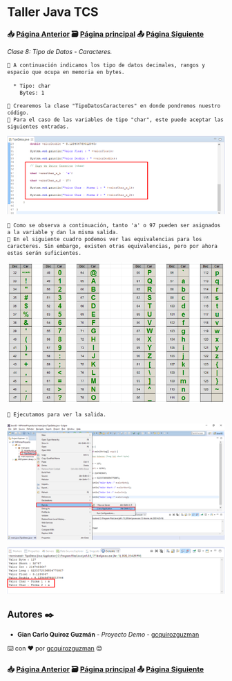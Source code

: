 # Taller Java TCS
### 📥 [Página Anterior](https://github.com/gcquirozguzman/java-tcs-202001/tree/TDDD100001) 🗃️ [Página principal](https://github.com/gcquirozguzman/java-tcs-202001) 📤 [Página Siguiente](https://github.com/gcquirozguzman/java-tcs-202001/tree/TDDB100001)

_Clase 8: Tipo de Datos - Caracteres._

```
📢 A continuación indicamos los tipo de datos decimales, rangos y espacio que ocupa en memoria en bytes.

  * Tipo: char
    Bytes: 1
```

```
📢 Crearemos la clase "TipoDatosCaracteres" en donde pondremos nuestro código.
📢 Para el caso de las variables de tipo "char", este puede aceptar las siguientes entradas.
```

![Error: imagen no ha sido cargada](https://github.com/gcquirozguzman/java-tcs-202001/blob/master/imagenes/TDDC100001_1.png)

```
📢 Como se observa a continuación, tanto 'a' o 97 pueden ser asignados a la variable y dan la misma salida.
📢 En el siguiente cuadro podemos ver las equivalencias para los caracteres. Sin embargo, existen otras equivalencias, pero por ahora estas serán suficientes.
```

![Error: imagen no ha sido cargada](https://github.com/gcquirozguzman/java-tcs-202001/blob/master/imagenes/TDDC100001_6.png)

```
📢 Ejecutamos para ver la salida.
```

![Error: imagen no ha sido cargada](https://github.com/gcquirozguzman/java-tcs-202001/blob/master/imagenes/TDDC100001_2.png)

![Error: imagen no ha sido cargada](https://github.com/gcquirozguzman/java-tcs-202001/blob/master/imagenes/TDDC100001_3.png)


## Autores ✒️

* **Gian Carlo Quiroz Guzmán** - *Proyecto Demo* - [gcquirozguzman](https://github.com/gcquirozguzman)

⌨️ con ❤️ por [gcquirozguzman](https://github.com/gcquirozguzman) 😊

### 📥 [Página Anterior](https://github.com/gcquirozguzman/java-tcs-202001/tree/TDDD100001) 🗃️ [Página principal](https://github.com/gcquirozguzman/java-tcs-202001) 📤 [Página Siguiente](https://github.com/gcquirozguzman/java-tcs-202001/tree/TDDB100001)
